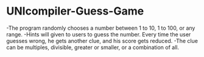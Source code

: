 # UNIcompiler-Guess-Game

-The program randomly chooses a number between 1 to 10, 1 to 100, or any range.
-Hints will given to users to guess the number. Every time the user guesses wrong, he gets another clue, and his score gets reduced.
-The clue can be multiples, divisible, greater or smaller, or a combination of all.

